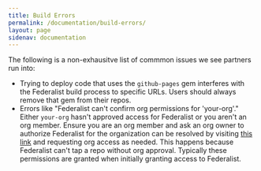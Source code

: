 ```yaml
---
title: Build Errors
permalink: /documentation/build-errors/
layout: page
sidenav: documentation
---
```



The following is a non-exhausitve list of commmon issues we see partners run into:

- Trying to deploy code that uses the `github-pages` gem interferes with the Federalist build process to specific URLs. Users should always remove that gem from their repos.
- Errors like "Federalist can't confirm org permissions for 'your-org'." Either `your-org` hasn't approved access for Federalist or you aren't an org member. Ensure you are an org member and ask an org owner to authorize Federalist for the organization can be resolved by visiting [this link](https://github.com/settings/connections/applications/94d4097d74049df1039b) and requesting org access as needed. This happens because Federalist can't tap a repo without org approval. Typically these permissions are granted when initially granting access to Federalist.